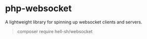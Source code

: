 # php-websocket

A lightweight library for spinning up websocket clients and servers.

> composer require hell-sh/websocket
